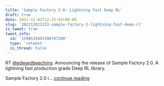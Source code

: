 ```yaml
---
title: 'Sample Factory 2.0: Lightning Fast Deep RL'
draft: true
date: 2022-12-02T12:33:43+00:00
slug: '202212021233-sample-factory-2-lightning-fast-deep-rl'
is_tweet: true
tweet_info:
  id: '1598535863398707200'
  type: 'retweet'
  is_thread: False
---
```




RT [@edwardbeeching](https://x.com/edwardbeeching): Announcing the release of Sample Factory 2.0. A lightning fast production grade Deep RL library.
 
Sample Factory 2.0 i… [continue reading](https://x.com/sytelus/status/1598535863398707200)
